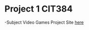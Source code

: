 # Project 1 CIT384
-Subject Video Games
Project Site <a href="https://project1.ssingh.info" target="_blank">here</a>
